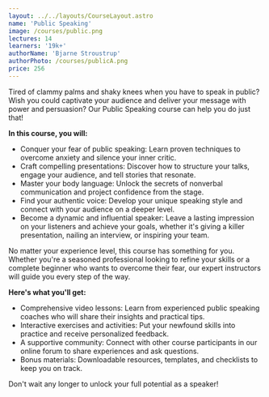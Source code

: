 ```yaml
---
layout: ../../layouts/CourseLayout.astro
name: 'Public Speaking'
image: /courses/public.png
lectures: 14
learners: '19k+'
authorName: 'Bjarne Stroustrup'
authorPhoto: /courses/publicA.png
price: 256
---
```



Tired of clammy palms and shaky knees when you have to speak in public? Wish you could captivate your audience and deliver your message with power and persuasion? Our Public Speaking course can help you do just that!

**In this course, you will:**
- Conquer your fear of public speaking: Learn proven techniques to overcome anxiety and silence your inner critic.
- Craft compelling presentations: Discover how to structure your talks, engage your audience, and tell stories that resonate.
- Master your body language: Unlock the secrets of nonverbal communication and project confidence from the stage.
- Find your authentic voice: Develop your unique speaking style and connect with your audience on a deeper level.
- Become a dynamic and influential speaker: Leave a lasting impression on your listeners and achieve your goals, whether it's giving a killer presentation, nailing an interview, or inspiring your team.

No matter your experience level, this course has something for you. Whether you're a seasoned professional looking to refine your skills or a complete beginner who wants to overcome their fear, our expert instructors will guide you every step of the way.

**Here's what you'll get:**
- Comprehensive video lessons: Learn from experienced public speaking coaches who will share their insights and practical tips.
- Interactive exercises and activities: Put your newfound skills into practice and receive personalized feedback.
- A supportive community: Connect with other course participants in our online forum to share experiences and ask questions.
- Bonus materials: Downloadable resources, templates, and checklists to keep you on track.

Don't wait any longer to unlock your full potential as a speaker!


